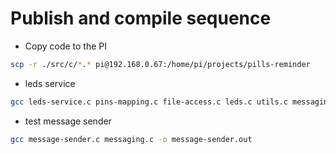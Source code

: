 # Publish and compile sequence

 - Copy code to the PI
 ```bash
scp -r ./src/c/*.* pi@192.168.0.67:/home/pi/projects/pills-reminder
 ```

 - leds service
 ```bash
gcc leds-service.c pins-mapping.c file-access.c leds.c utils.c messaging.c -o leds-service.out -l pigpio
 ```
 - test message sender
 ```bash
gcc message-sender.c messaging.c -o message-sender.out
 ```